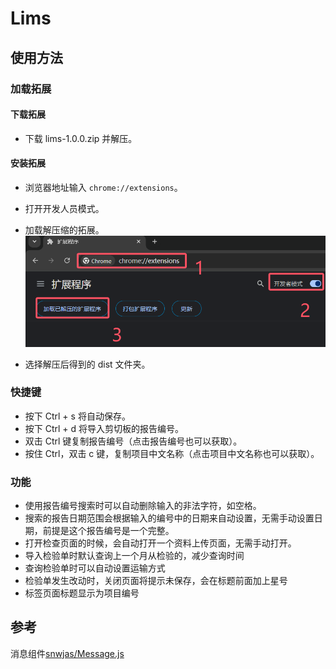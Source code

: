 # Lims

## 使用方法

### 加载拓展

#### 下载拓展

- 下载 lims-1.0.0.zip 并解压。

#### 安装拓展

- 浏览器地址输入 `chrome://extensions`。
- 打开开发人员模式。
- 加载解压缩的拓展。
  ![加载拓展](https://github.com/initialencounter/chrome-extensions/blob/master/lims/assets/image.png?raw=true)

- 选择解压后得到的 dist 文件夹。

### 快捷键

- 按下 Ctrl + s 将自动保存。
- 按下 Ctrl + d 将导入剪切板的报告编号。
- 双击 Ctrl 键复制报告编号（点击报告编号也可以获取）。
- 按住 Ctrl，双击 c 键，复制项目中文名称（点击项目中文名称也可以获取）。

### 功能

- 使用报告编号搜索时可以自动删除输入的非法字符，如空格。
- 搜索的报告日期范围会根据输入的编号中的日期来自动设置，无需手动设置日期，前提是这个报告编号是一个完整。
- 打开检查页面的时候，会自动打开一个资料上传页面，无需手动打开。
- 导入检验单时默认查询上一个月从检验的，减少查询时间
- 查询检验单时可以自动设置运输方式
- 检验单发生改动时，关闭页面将提示未保存，会在标题前面加上星号
- 标签页面标题显示为项目编号

## 参考

消息组件[snwjas/Message.js](https://github.com/snwjas/Message.js)

